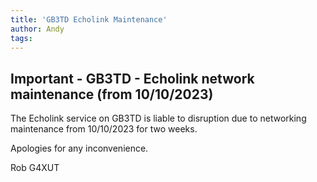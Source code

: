 ```yaml
---
title: 'GB3TD Echolink Maintenance'
author: Andy
tags: 
---
```


Important - GB3TD - Echolink network maintenance (from 10/10/2023)
------------------------------------------------------------------

The Echolink service on GB3TD is liable to disruption due to networking maintenance from 10/10/2023 for two weeks. 

Apologies for any inconvenience.

Rob G4XUT
